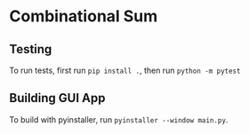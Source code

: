# Combinational Sum

## Testing

To run tests, first run `pip install .`, then run `python -m pytest`

## Building GUI App

To build with pyinstaller, run `pyinstaller --window main.py`.